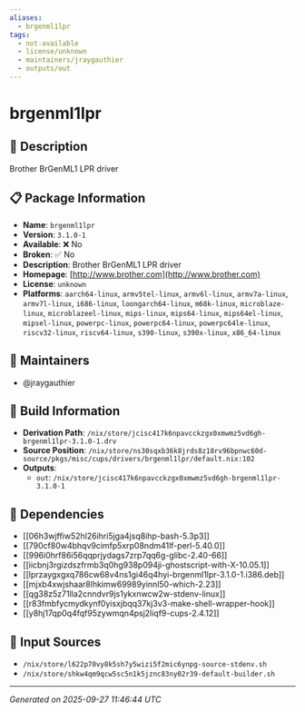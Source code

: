 ```yaml
---
aliases:
  - brgenml1lpr
tags:
  - not-available
  - license/unknown
  - maintainers/jraygauthier
  - outputs/out
---
```


# brgenml1lpr

## 📝 Description

Brother BrGenML1 LPR driver

## 📋 Package Information

- **Name**: `brgenml1lpr`
- **Version**: `3.1.0-1`
- **Available**: ❌ No
- **Broken**: ✅ No
- **Description**: Brother BrGenML1 LPR driver
- **Homepage**: [http://www.brother.com](http://www.brother.com)
- **License**: `unknown`
- **Platforms**: `aarch64-linux`, `armv5tel-linux`, `armv6l-linux`, `armv7a-linux`, `armv7l-linux`, `i686-linux`, `loongarch64-linux`, `m68k-linux`, `microblaze-linux`, `microblazeel-linux`, `mips-linux`, `mips64-linux`, `mips64el-linux`, `mipsel-linux`, `powerpc-linux`, `powerpc64-linux`, `powerpc64le-linux`, `riscv32-linux`, `riscv64-linux`, `s390-linux`, `s390x-linux`, `x86_64-linux`
## 👥 Maintainers

- @jraygauthier


## 🔧 Build Information

- **Derivation Path**: `/nix/store/jcisc417k6npavcckzgx0xmwmz5vd6gh-brgenml1lpr-3.1.0-1.drv`
- **Source Position**: `/nix/store/ns30sqxb36k8jrds8z18rv96bpnwc60d-source/pkgs/misc/cups/drivers/brgenml1lpr/default.nix:102`
- **Outputs**:
  - `out`:  `/nix/store/jcisc417k6npavcckzgx0xmwmz5vd6gh-brgenml1lpr-3.1.0-1`

## 🔗 Dependencies

- [[06h3wjffiw52hl26ihri5jga4jsq8ihp-bash-5.3p3]]
- [[790cf80w4bhqv9cimfp5xrp08ndm41lf-perl-5.40.0]]
- [[996i0hrf86i56qqprjydags7zrp7qq6g-glibc-2.40-66]]
- [[iicbnj3rgizdszfrmb3q0hg938p094ji-ghostscript-with-X-10.05.1]]
- [[lprzaygxgxq786cw68v4ns1gi46q4hyi-brgenml1lpr-3.1.0-1.i386.deb]]
- [[mjxb4xwjshaar8lhkimw69989yinnl50-which-2.23]]
- [[qg38z5z71lla2cnndvr9js1ykxnwcw2w-stdenv-linux]]
- [[r83fmbfycmydkynf0yisxjbqq37kj3v3-make-shell-wrapper-hook]]
- [[y8hj17qp0q4fqf95zywmqn4psj2liqf9-cups-2.4.12]]

## 📁 Input Sources

- `/nix/store/l622p70vy8k5sh7y5wizi5f2mic6ynpg-source-stdenv.sh`
- `/nix/store/shkw4qm9qcw5sc5n1k5jznc83ny02r39-default-builder.sh`

---
*Generated on 2025-09-27 11:46:44 UTC*
